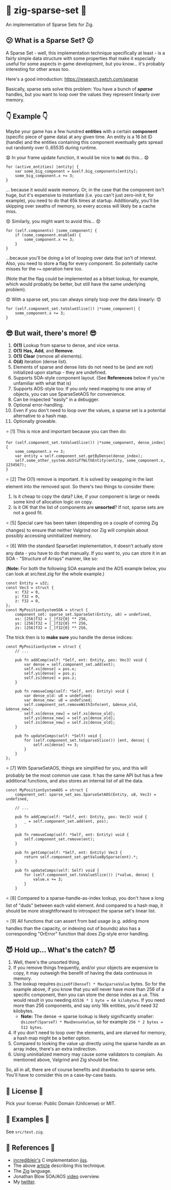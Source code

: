 # :ferris_wheel: zig-sparse-set :ferris_wheel:

An implementation of Sparse Sets for Zig.

## :confused: What is a Sparse Set? :confused:

A Sparse Set - well, this implementation technique specifically at least - is a fairly simple data structure with some properties that make it especially useful for some aspects in game development, but you know... it's probably interesting for other areas too.

Here's a good introduction: https://research.swtch.com/sparse

Basically, sparse sets solve this problem: You have a bunch of ***sparse*** handles, but you want to loop over the values they represent linearly over memory.

## :point_down: Example :point_down:

Maybe your game has a few hundred **entities** with a certain **component** (specific piece of game data) at any given time. An entity is a 16 bit ID (handle) and the entities containing this component eventually gets spread out randomly over 0..65535 during runtime.

:anguished: In your frame update function, it would be nice to **not** do this... :anguished:

```zig
for (active_entities) |entity| {
    var some_big_component = &self.big_components[entity];
    some_big_component.x += 3;
}
```

... because it would waste memory. Or, in the case that the component isn't huge, but it's expensive to instantiate (i.e. you can't just zero-init it, for example), you need to do that 65k times at startup. Additionally, you'll be skipping over swaths of memory, so every access will likely be a cache miss.

:worried: Similarly, you might want to avoid this... :worried:

```zig
for (self.components) |some_component| {
    if (some_component.enabled) {
        some_component.x += 3;
    }
}
```

...because you'll be doing a lot of looping over data that isn't of interest. Also, you need to store a flag for every component. So potentially cache misses for the `+=` operation here too.

(Note that the flag could be implemented as a bitset lookup, for example, which would probably be better, but still have the same underlying problem).

:heart_eyes: With a sparse set, you can always simply loop over the data linearly: :heart_eyes:

```zig
for (self.component_set.toValueSlice()) |*some_component| {
    some_component.x += 3;
}
```

##  :sunglasses: But wait, there's more! :sunglasses:

1) **O(1)** Lookup from sparse to dense, and vice versa.
2) **O(1)** **Has,** **Add**, and **Remove**.
3) **O(1)** **Clear** (remove all elements).
4) **O(d)** iteration (dense list).
5) Elements of sparse and dense lists do not need to be (and are not) initialized upon startup - they are undefined.
6) Supports SOA-style component layout. (See **References** below if you're unfamiliar with what that is)
7) Supports AOS-style too: If you only need mapping to one array of objects, you can use SparseSetAOS for convenience.
8) Can be inspected "easily" in a debugger.
9) Optional error-handling.
10) Even if you don't need to loop over the values, a sparse set is a potential alternative to a hash map.
11) Optionally growable.

:star: [1] This is nice and important because you can then do:

```zig
for (self.component_set.toValueSlice()) |*some_component, dense_index| {
    some_component.x += 3;
    var entity = self.component_set.getByDense(dense_index);
    self.some_other_system.doStuffWithEntity(entity, some_component.x, 1234567);
}
```

:star: [2] The O(1) remove is important. It is solved by swapping in the last element into the removed spot. So there's two things to consider there:

1) Is it cheap to copy the data? Like, if your component is large or needs some kind of allocation logic on copy.
2) Is it OK that the list of components are **unsorted**? If not, sparse sets are not a good fit.

:star: [5] Special care has been taken (depending on a couple of coming Zig changes) to ensure that neither Valgrind nor Zig will complain about possibly accessing uninitialized memory.

:star: [6] With the standard SparseSet implementation, it doesn't actually store any data - you have to do that manually. If you want to, you can store it in an SOA - "Structure of Arrays" manner, like so:

(**Note:** For both the following SOA example and the AOS example below, you can look at src/test.zig for the whole example.)

```zig
const Entity = u32;
const Vec3 = struct {
    x: f32 = 0,
    y: f32 = 0,
    z: f32 = 0,
};
const MyPositionSystemSOA = struct {
    component_set: sparse_set.SparseSet(Entity, u8) = undefined,
    xs: [256]f32 = [_]f32{0} ** 256,
    ys: [256]f32 = [_]f32{0} ** 256,
    zs: [256]f32 = [_]f32{0} ** 256,
```

The trick then is to **make sure** you handle the dense indices:

```zig
const MyPositionSystem = struct {
    // ...

    pub fn addComp(self: *Self, ent: Entity, pos: Vec3) void {
        var dense = self.component_set.add(ent);
        self.xs[dense] = pos.x;
        self.ys[dense] = pos.y;
        self.zs[dense] = pos.z;
    }

    pub fn removeComp(self: *Self, ent: Entity) void {
        var dense_old: u8 = undefined;
        var dense_new: u8 = undefined;
        self.component_set.removeWithInfo(ent, &dense_old, &dense_new);
        self.xs[dense_new] = self.xs[dense_old];
        self.ys[dense_new] = self.ys[dense_old];
        self.zs[dense_new] = self.zs[dense_old];
    }

    pub fn updateComps(self: *Self) void {
        for (self.component_set.toSparseSlice()) |ent, dense| {
            self.xs[dense] += 3;
        }
    }
};
```

:star: [7] With SparseSetAOS, things are simplified for you, and this will probably be the most common use case. It has the same API but has a few additional functions, and also stores an internal list of all the data.

```zig
const MyPositionSystemAOS = struct {
    component_set: sparse_set_aos.SparseSetAOS(Entity, u8, Vec3) = undefined,

    // ...

    pub fn addComp(self: *Self, ent: Entity, pos: Vec3) void {
        _ = self.component_set.add(ent, pos);
    }

    pub fn removeComp(self: *Self, ent: Entity) void {
        self.component_set.remove(ent);
    }

    pub fn getComp(self: *Self, ent: Entity) Vec3 {
        return self.component_set.getValueBySparse(ent).*;
    }

    pub fn updateComps(self: Self) void {
        for (self.component_set.toValueSlice()) |*value, dense| {
            value.x += 3;
        }
    }
```

:star: [8] Compared to a sparse-handle-as-index lookup, you don't have a long list of "duds" between each valid element. And compared to a hash map, it should be more straightforward to introspect the sparse set's linear list.

:star: [9] All functions that can assert from bad usage (e.g. adding more handles than the capacity, or indexing out of bounds) also has a corresponding "OrError" function that does Zig-style error handling.

## :smiling_imp: Hold up... What's the catch? :smiling_imp:

1) Well, there's the unsorted thing.
2) If you remove things frequently, and/or your objects are expensive to copy, it may outweigh the benefit of having the data continuous in memory.
3) The lookup requires `@sizeOf(DenseT) * MaxSparseValue` bytes. So for the example above, if you know that you will never have more than 256 of a specific component, then you can store the dense index as a `u8`. This would result in you needing `65536 * 1 byte = 64 kilobytes`. If you need more than 256 components, and say only 16k entities, you'd need 32 kilobytes.
    * **Note:** The dense -> sparse lookup is likely significantly smaller: `@sizeof(SparseT) * MaxDenseValue`, so for example `256 * 2 bytes = 512 bytes`.
4) If you don't need to loop over the elements, and are starved for memory, a hash map might be a better option.
5) Compared to looking the value up directly using the sparse handle as an array index, there's an extra indirection.
6) Using uninitialized memory may cause some validators to complain. As mentioned above, Valgrind and Zig should be fine.

So, all in all, there are of course benefits and drawbacks to sparse sets. You'll have to consider this on a case-by-case basis.

## :page_with_curl: License :page_with_curl:

Pick your license: Public Domain (Unlicense) or MIT.

## :statue_of_liberty: Examples :statue_of_liberty:

See `src/test.zig`.

## :paperclip: References :paperclip:

* [incrediblejr's](https://gist.github.com/incrediblejr) C implementation [ijss](https://gist.github.com/incrediblejr/931efb7587e1ab328fa65ecc94d1009f).
* The above [article](https://research.swtch.com/sparse) describing this technique.
* The [Zig](https://ziglang.org/) language.
* Jonathan Blow SOA/AOS [video](https://youtu.be/YGTZr6bmNmk) overview.
* My [twitter](https://twitter.com/Srekel).

